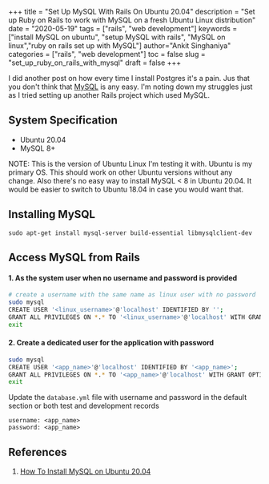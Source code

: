 +++
title = "Set Up MySQL With Rails On Ubuntu 20.04"
description = "Set up Ruby on Rails to work with MySQL on a fresh Ubuntu Linux distribution"
date = "2020-05-19"
tags = ["rails", "web development"]
keywords = ["install MySQL on ubuntu", "setup MySQL with rails", "MySQL on linux","ruby on rails set up with MySQL"]
author="Ankit Singhaniya"
categories = ["rails", "web development"]
toc = false
slug = "set_up_ruby_on_rails_with_mysql"
draft = false
+++


I did another post on how every time I install Postgres it's a pain. Jus that you don't think that [MySQL](https://www.mysql.com/) is any easy. I'm noting down my struggles just as I tried setting up another Rails project which used MySQL.

## System Specification
- Ubuntu 20.04
- MySQL 8+ 

NOTE: This is the version of Ubuntu Linux I'm testing it with. Ubuntu is my primary OS. This should work on other Ubuntu versions without any change. Also there's no easy way to install MySQL < 8 in Ubuntu 20.04. It would be easier to switch to Ubuntu 18.04 in case you would want that.

## Installing MySQL
```
sudo apt-get install mysql-server build-essential libmysqlclient-dev
```

## Access MySQL from Rails

#### 1. As the system user when no username and password is provided

```bash
# create a username with the same name as linux user with no password
sudo mysql
CREATE USER '<linux_username>'@'localhost' IDENTIFIED BY '';
GRANT ALL PRIVILEGES ON *.* TO '<linux_username>'@'localhost' WITH GRANT OPTION;
exit
```

#### 2. Create a dedicated user for the application with password

```bash
sudo mysql
CREATE USER '<app_name>'@'localhost' IDENTIFIED BY '<app_name>';
GRANT ALL PRIVILEGES ON *.* TO '<app_name>'@'localhost' WITH GRANT OPTION;
exit
```

Update the `database.yml` file with username and password in the default section or both test and development records

```
username: <app_name>
password: <app_name>
```

## References
1. [How To Install MySQL on Ubuntu 20.04](https://www.digitalocean.com/community/tutorials/how-to-install-mysql-on-ubuntu-20-04)